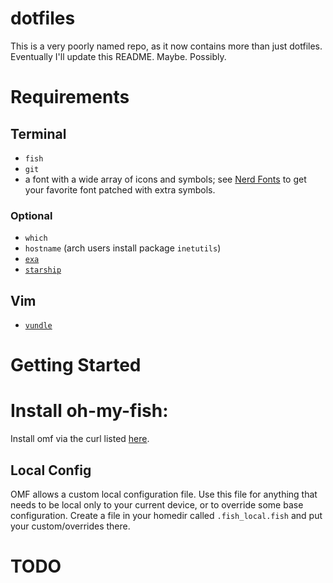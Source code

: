 dotfiles
========

This is a very poorly named repo, as it now contains more than just dotfiles. Eventually I'll update this README. Maybe. Possibly.

Requirements
============

## Terminal

* `fish`
* `git`
* a font with a wide array of icons and symbols; see [Nerd Fonts](https://www.nerdfonts.com) to get your favorite font patched with extra symbols.

### Optional

* `which`
* `hostname` (arch users install package `inetutils`)
* [`exa`](https://github.com/ogham/exa)
* [`starship`](https://starship.rs)

## Vim

* [`vundle`](https://github.com/VundleVim/Vundle.vim)

Getting Started
===============

# Install oh-my-fish:

Install omf via the curl listed [here](https://github.com/oh-my-fish/oh-my-fish).

## Local Config

OMF allows a custom local configuration file. Use this file for anything that needs to be local only to your current device, or to override some base configuration. Create a file in your homedir called `.fish_local.fish` and put your custom/overrides there.

# TODO
